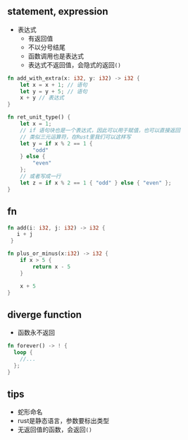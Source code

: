 
## statement, expression
+ 表达式
    + 有返回值
    + 不以分号结尾
    + 函数调用也是表达式
    + 表达式不返回值，会隐式的返回`()`
```rust
fn add_with_extra(x: i32, y: i32) -> i32 {
    let x = x + 1; // 语句
    let y = y + 5; // 语句
    x + y // 表达式
}

fn ret_unit_type() {
    let x = 1;
    // if 语句块也是一个表达式，因此可以用于赋值，也可以直接返回
    // 类似三元运算符，在Rust里我们可以这样写
    let y = if x % 2 == 1 {
        "odd"
    } else {
        "even"
    };
    // 或者写成一行
    let z = if x % 2 == 1 { "odd" } else { "even" };
}
```


## fn
```rust
fn add(i: i32, j: i32) -> i32 {
   i + j
 }

fn plus_or_minus(x:i32) -> i32 {
    if x > 5 {
        return x - 5
    }

    x + 5
}

```

## diverge function
+ 函数永不返回
```rust
fn forever() -> ! {
  loop {
    //...
  };
}
```
## tips
+ 蛇形命名
+ rust是静态语言，参数要标出类型
+ 无返回值的函数，会返回`()`